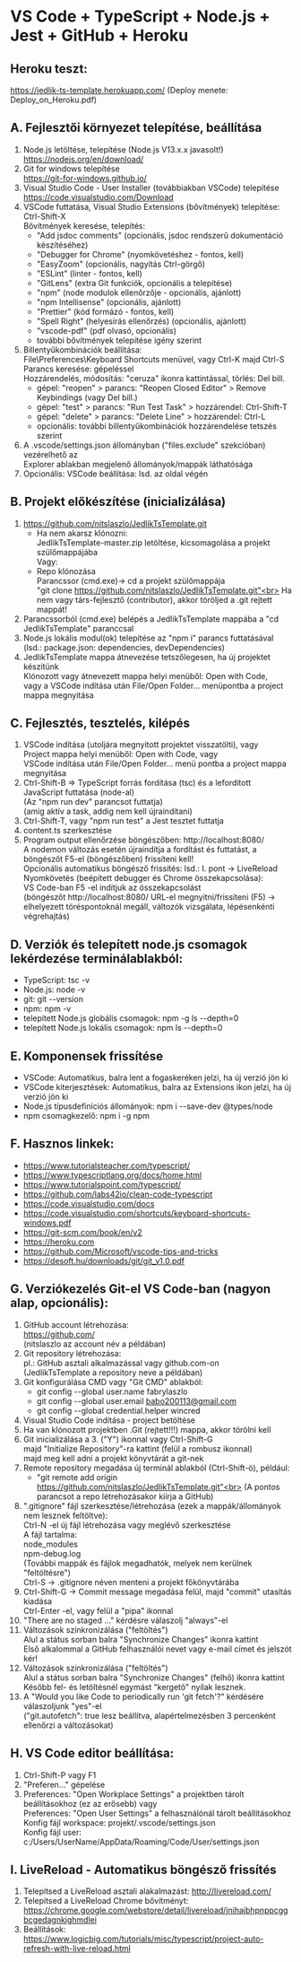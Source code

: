#  VS Code + TypeScript + Node.js + Jest + GitHub + Heroku

## Heroku teszt:
https://jedlik-ts-template.herokuapp.com/ (Deploy menete: Deploy_on_Heroku.pdf)

## A.  Fejlesztői környezet telepítése, beállítása
1.  Node.js letöltése, telepítése (Node.js V13.x.x javasolt!)<br>
    https://nodejs.org/en/download/
2.  Git for windows telepítése<br>
    https://git-for-windows.github.io/
3.  Visual Studio Code - User Installer (továbbiakban VSCode) telepítése<br>
    https://code.visualstudio.com/Download
4.  VSCode futtatása, Visual Studio Extensions (bővítmények) telepítése: Ctrl-Shift-X<br>
    Bővítmények keresése, telepítés:<br>
     - "Add jsdoc comments" (opcionális, jsdoc rendszerű dokumentáció készítéséhez)
     - "Debugger for Chrome" (nyomkövetéshez - fontos, kell)
     - "EasyZoom" (opcionális, nagyítás Ctrl-görgő)
     - "ESLint" (linter - fontos, kell)
     - "GitLens" (extra Git funkciók, opcionális a telepítése)
     - "npm" (node modulok ellenőrzője - opcionális, ajánlott)
     - "npm Intellisense" (opcionális, ajánlott)
     - "Prettier" (kód formázó - fontos, kell)
     - "Spell Right" (helyesírás ellenőrzés) (opcionális, ajánlott)
     - "vscode-pdf" (pdf olvasó, opcionális)
     - további bővítmények telepítése igény szerint
5. Billentyűkombinációk beállítása:<br>
    File\Preferences\Keyboard Shortcuts menüvel, vagy Ctrl-K majd Ctrl-S<br>
    Parancs keresése: gépeléssel<br>
    Hozzárendelés, módosítás: "ceruza" ikonra kattintással, törlés: Del bill.<br>
    - gépel: "reopen" > parancs: "Reopen Closed Editor" > Remove Keybindings (vagy Del bill.)
    - gépel: "test" > parancs: "Run Test Task" > hozzárendel: Ctrl-Shift-T
    - gépel: "delete" > parancs: "Delete Line" > hozzárendel: Ctrl-L
    - opcionális: további billentyűkombinációk hozzárendelése tetszés szerint
6. A .vscode/settings.json állományban ("files.exclude" szekcióban) vezérelhető az<br>
   Explorer ablakban megjelenő állományok/mappák láthatósága
7. Opcionális: VSCode beállítása: lsd. az oldal végén

## B.  Projekt előkészítése (inicializálása)
1.  https://github.com/nitslaszlo/JedlikTsTemplate.git<br>
    - Ha nem akarsz klónozni:<br>
      JedlikTsTemplate-master.zip letöltése, kicsomagolása a projekt szülőmappájába<br>
      Vagy:<br>
    - Repo klónozása<br>
      Parancssor (cmd.exe)-> cd a projekt szülőmappája<br>
      "git clone https://github.com/nitslaszlo/JedlikTsTemplate.git"<br>
      Ha nem vagy társ-fejlesztő (contributor), akkor töröljed a .git rejtett mappát!
2.  Parancssorból (cmd.exe) belépés a JedlikTsTemplate mappába a "cd JedlikTsTemplate" paranccsal
3.  Node.js lokális modul(ok) telepítése az "npm i" parancs futtatásával<br>
    (lsd.: package.json: dependencies, devDependencies)
4.  JedlikTsTemplate mappa átnevezése tetszőlegesen, ha új projektet készítünk<br>
    Klónozott vagy átnevezett mappa helyi menüből: Open with Code,<br>
    vagy a VSCode indítása után File/Open Folder... menüpontba a project mappa megnyitása<br>

## C.  Fejlesztés, tesztelés, kilépés
1.  VSCode indítása (utoljára megnyitott projektet visszatölti), vagy<br>
    Project mappa helyi menüből: Open with Code, vagy<br>
    VSCode indítása után File/Open Folder... menü pontba a project mappa megnyitása
2.  Ctrl-Shift-B => TypeScript forrás fordítása (tsc) és a lefordított JavaScript futtatása (node-al)<br>
    (Az "npm run dev" parancsot futtatja)<br>
    (amig aktív a task, addig nem kell újraindítani)
3.  Ctrl-Shift-T, vagy "npm run test" a Jest tesztet futtatja<br>
4.  content.ts szerkesztése
5.  Program output ellenőrzése böngészőben: http://localhost:8080/<br>
    A nodemon változás esetén újraindítja a fordítást és futtatást, a böngészőt F5-el (böngészőben) frissíteni kell!<br>
    Opcionális automatikus böngésző frissítés: lsd.: I. pont -> LiveReload<br>
    Nyomkövetés (beépített debugger és Chrome összekapcsolása):<br>
    VS Code-ban F5 -el indítjuk az összekapcsolást<br>
    (böngészőt http://localhost:8080/ URL-el megnyitni/frissíteni (F5) -> elhelyezett töréspontoknál megáll, változók vizsgálata, lépésenkénti végrehajtás)

## D. Verziók és telepített node.js csomagok lekérdezése terminálablakból:
- TypeScript: tsc -v
- Node.js: node -v
- git: git --version
- npm: npm -v
- telepített Node.js globális csomagok: npm -g ls --depth=0
- telepített Node.js lokális csomagok: npm ls --depth=0

## E. Komponensek frissítése<br>
- VSCode: Automatikus, balra lent a fogaskeréken jelzi, ha új verzió jön ki
- VSCode kiterjesztések: Automatikus, balra az Extensions ikon jelzi, ha új verzió jön ki
- Node.js típusdefiníciós állományok: npm i --save-dev @types/node
- npm csomagkezelő: npm i -g npm

## F. Hasznos linkek:
- https://www.tutorialsteacher.com/typescript/
- https://www.typescriptlang.org/docs/home.html
- https://www.tutorialspoint.com/typescript/
- https://github.com/labs42io/clean-code-typescript
- https://code.visualstudio.com/docs
- https://code.visualstudio.com/shortcuts/keyboard-shortcuts-windows.pdf
- https://git-scm.com/book/en/v2
- https://heroku.com
- https://github.com/Microsoft/vscode-tips-and-tricks
- https://desoft.hu/downloads/git/git_v1.0.pdf

## G. Verziókezelés Git-el VS Code-ban (nagyon alap, opcionális):
1. GitHub account létrehozása:<br>
   https://github.com/<br>
   (nitslaszlo az account név a példában)
2. Git repository létrehozása:<br>
   pl.: GitHub asztali alkalmazással vagy github.com-on<br>
   (JedlikTsTemplate a repository neve a példában)
3. Git konfigurálása CMD vagy "Git CMD" ablakból:
   - git config --global user.name fabrylaszlo
   - git config --global user.email babo200113@gmail.com
   - git config --global credential.helper wincred
4. Visual Studio Code indítása - project betöltése
5. Ha van klónozott projektben .Git (rejtett!!!) mappa, akkor törölni kell
6. Git inicializálása a 3. ("Y") ikonnal vagy Ctrl-Shift-G<br>
   majd "Initialize Repository"-ra kattint (felül a rombusz ikonnal)<br>
   majd meg kell adni a projekt könyvtárát a git-nek
7. Remote repository megadása új terminál ablakból (Ctrl-Shift-ö), például:
   - "git remote add origin https://github.com/nitslaszlo/JedlikTsTemplate.git"<br>
   (A pontos parancsot a repo létrehozásakor kiírja a GitHub)   
8. ".gitignore" fájl szerkesztése/létrehozása (ezek a mappák/állományok nem lesznek feltöltve):<br>
   Ctrl-N -el új fájl létrehozása vagy meglévő szerkesztése<br>
   A fájl tartalma:<br>
   node_modules<br>
   npm-debug.log<br>
   (További mappák és fájlok megadhatók, melyek nem kerülnek "feltöltésre")<br>
   Ctrl-S -> .gitignore néven menteni a projekt főkönyvtárába
9. Ctrl-Shift-G -> Commit message megadása felül, majd "commit" utasítás kiadása<br>
   Ctrl-Enter -el, vagy felül a "pipa" ikonnal<br>
10. "There are no staged ..." kérdésre válaszolj "always"-el
11. Változások szinkronizálása ("feltöltés")<br>
    Alul a státus sorban balra "Synchronize Changes" ikonra kattint<br>
    Első alkalommal a GitHub felhasználói nevet vagy e-mail címet és jelszót kér!
12. Változások szinkronizálása ("feltöltés")<br>
    Alul a státus sorban balra "Synchronize Changes" (felhő) ikonra kattint<br>
    Később fel- és letöltésnél egymást "kergető" nyilak lesznek.
13. A "Would you like Code to periodically run 'git fetch'?"  kérdésére válaszoljunk "yes"-el<br>
    ("git.autofetch": true lesz beállítva, alapértelmezésben 3 percenként ellenőrzi a változásokat)

## H. VS Code editor beállítása:
1. Ctrl-Shift-P vagy F1
2. "Preferen..." gépelése
3. Preferences: "Open Workplace Settings" a projektben tárolt beállításokhoz (ez az erősebb) vagy<br>
   Preferences: "Open User Settings" a felhasználónál tárolt beállításokhoz<br>
   Konfig fájl workspace: projekt/.vscode/settings.json<br>
   Konfig fájl user: c:/Users/UserName/AppData/Roaming/Code/User/settings.json

## I. LiveReload - Automatikus böngésző frissítés
1. Telepítsed a LiveReload asztali alakalmazást: http://livereload.com/
2. Telepítsed a LiveReload Chrome bővítményt:<br>
    https://chrome.google.com/webstore/detail/livereload/jnihajbhpnppcggbcgedagnkighmdlei
3. Beállítások:<br>
    https://www.logicbig.com/tutorials/misc/typescript/project-auto-refresh-with-live-reload.html

